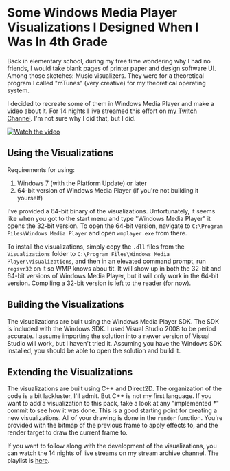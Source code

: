 # Some Windows Media Player Visualizations I Designed When I Was In 4th Grade

Back in elementary school, during my free time wondering why I had no friends, I would take blank pages of printer paper and design software UI. Among those sketches: Music visualizers. They were for a theoretical program I called "mTunes" (very creative) for my theoretical operating system.

I decided to recreate some of them in Windows Media Player and make a video about it. For 14 nights I live streamed this effort on [my Twitch Channel](https://twitch.tv/tuckerosman). I'm not sure why I did that, but I did.

[![Watch the video](https://img.youtube.com/vi/RvgOtbQnySE/maxresdefault.jpg)](https://www.youtube.com/watch?v=RvgOtbQnySE)

## Using the Visualizations

Requirements for using:
1. Windows 7 (with the Platform Update) or later
2. 64-bit version of Windows Media Player (if you're not building it yourself)

I've provided a 64-bit binary of the visualizations. Unfortunately, it seems like when you got to the start menu and type "Windows Media Player" it opens the 32-bit version. To open the 64-bit version, navigate to `C:\Program Files\Windows Media Player` and open `wmplayer.exe` from there.

To install the visualizations, simply copy the `.dll` files from the `Visualizations` folder to `C:\Program Files\Windows Media Player\Visualizations`, and then in an elevated command prompt, run `regsvr32` on it so WMP knows abou tit. It will show up in both the 32-bit and 64-bit versions of Windows Media Player, but it will only work in the 64-bit version. Compiling a 32-bit version is left to the reader (for now).

## Building the Visualizations

The visualizations are built using the Windows Media Player SDK. The SDK is included with the Windows SDK. I used Visual Studio 2008 to be period accurate. I assume importing the solution into a newer version of Visual Studio will work, but I haven't tried it. Assuming you have the Windows SDK installed, you should be able to open the solution and build it.

## Extending the Visualizations

The visualizations are built using C++ and Direct2D. The organization of the code is a bit lackluster, I'll admit. But C++ is not my first language. If you want to add a visualization to this pack, take a look at any "implemented *" commit to see how it was done. This is a good starting point for creating a new visualizations. All of your drawing is done in the `render` function. You're provided with the bitmap of the previous frame to apply effects to, and the render target to draw the current frame to.

If you want to follow along with the development of the visualizations, you can watch the 14 nights of live streams on my stream archive channel. The playlist is [here](https://www.youtube.com/playlist?list=PLOvoV9yfBz-f_N2lapcRvlT09QB_y-qBA).